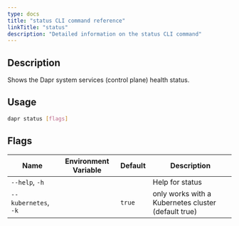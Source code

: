```yaml
---
type: docs
title: "status CLI command reference"
linkTitle: "status"
description: "Detailed information on the status CLI command"
---
```


## Description

Shows the Dapr system services (control plane) health status.

## Usage

```bash
dapr status [flags]
```

## Flags

| Name | Environment Variable | Default | Description
| --- | --- | --- | --- |
| `--help`, `-h` | | | Help for status |
| `--kubernetes`, `-k` | | `true` | only works with a Kubernetes cluster (default true) |